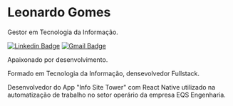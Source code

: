 # Leonardo Gomes

Gestor em Tecnologia da Informação.

[![Linkedin Badge](https://img.shields.io/badge/-Leonardo%20Gomes-007bff?style=flat-square&logo=Linkedin&logoColor=white&link=https://www.linkedin.com/in/leonardo-gomes-bb8b6a106/)](https://www.linkedin.com/in/leonardo-gomes-bb8b6a106/) 
[![Gmail Badge](https://img.shields.io/badge/-leonardogs0919@gmail.com-dd473e?style=flat-square&logo=Gmail&logoColor=white&link=mailto:leonardogs0919@gmail.com)](mailto:leonardogs0919@gmail.com)

Apaixonado por desenvolvimento.

Formado em Tecnologia da Informação, densevolvedor Fullstack.

Desenvolvedor do App "Info Site Tower" com React Native utilizado na automatização de trabalho no setor operário da empresa EQS Engenharia.


